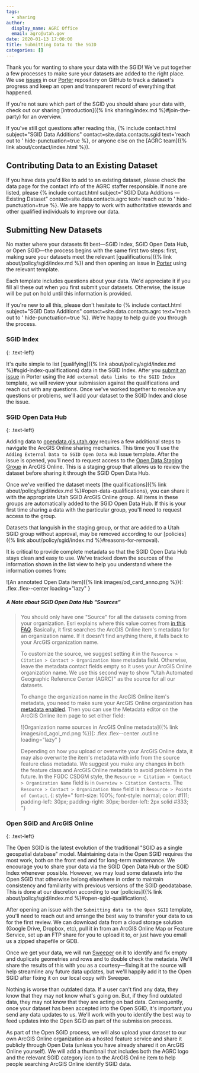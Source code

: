```yaml
---
tags:
  - sharing
author:
  display_name: AGRC Office
  email: agrc@utah.gov
date: 2020-01-13 17:00:00
title: Submitting Data to the SGID
categories: []
---
```


Thank you for wanting to share your data with the SGID! We've put together a few processes to make sure your datasets are added to the right place. We use [issues](https://guides.github.com/features/issues/) in our [Porter](https://github.com/agrc/porter/issues) repository on GitHub to track a dataset's progress and keep an open and transparent record of everything that happened.

If you're not sure which part of the SGID you should share your data with, check out our sharing [introduction]({% link sharing/index.md %}#join-the-party) for an overview.

If you've still got questions after reading this, {% include contact.html subject="SGID Data Additions" contact=site.data.contacts.sgid text='reach out to ' hide-punctuation=true %}, or anyone else on the [AGRC team]({% link about/contact/index.html %}).

## Contributing Data to an Existing Dataset

If you have data you'd like to add to an existing dataset, please check the data page for the contact info of the AGRC staffer responsible. If none are listed, please {% include contact.html subject="SGID Data Additions — Existing Dataset" contact=site.data.contacts.agrc text='reach out to ' hide-punctuation=true %}. We are happy to work with authoritative stewards and other qualified individuals to improve our data.

## Submitting New Datasets

No matter where your datasets fit best—SGID Index, SGID Open Data Hub, or Open SGID—the process begins with the same first two steps: first, making sure your datasets meet the relevant [qualifications]({% link about/policy/sgid/index.md %}) and then opening an issue in [Porter](https://github.com/agrc/porter/issues) using the relevant template.

Each template includes questions about your data. We'd appreciate it if you fill all these out when you first submit your datasets. Otherwise, the issue will be put on hold until this information is provided.

If you're new to all this, please don't hesitate to {% include contact.html subject="SGID Data Additions" contact=site.data.contacts.agrc text='reach out to ' hide-punctuation=true %}. We're happy to help guide you through the process.

### SGID Index
{: .text-left}

It's quite simple to list [qualifying]({% link about/policy/sgid/index.md %}#sgid-index-qualifications) data in the SGID Index. After you [submit an issue](https://github.com/agrc/porter/issues/new/choose) in Porter using the `Add external data links to the SGID Index` template, we will review your submission against the qualifications and reach out with any questions. Once we've worked together to resolve any questions or problems, we'll add your dataset to the SGID Index and close the issue.

### SGID Open Data Hub
{: .text-left}

Adding data to [opendata.gis.utah.gov](https://opendata.gis.utah.gov) requires a few additional steps to navigate the ArcGIS Online sharing mechanics. This time you'll use the `Adding External Data to SGID Open Data Hub` issue template. After the issue is opened, you'll need to request access to the [Open Data Staging Group](https://utah.maps.arcgis.com/home/group.html?id=3d3bd0d238f24f45b2c4b84f1015a317) in ArcGIS Online. This is a staging group that allows us to review the dataset before sharing it through the SGID Open Data Hub.

Once we've verified the dataset meets [the qualifications]({% link about/policy/sgid/index.md %}#open-data-qualifications), you can share it with the appropriate Utah SGID ArcGIS Online group. All items in these groups are automatically added to the SGID Open Data Hub. If this is your first time sharing a data with the particular group, you'll need to request access to the group.

Datasets that languish in the staging group, or that are added to a Utah SGID group without approval, may be removed according to our [policies]({% link about/policy/sgid/index.md %}#reasons-for-removal).

It is critical to provide complete metadata so that the SGID Open Data Hub stays clean and easy to use. We've tracked down the sources of the information shown in the list view to help you understand where the information comes from:

![An annotated Open Data item]({% link images/od_card_anno.png %}){: .flex .flex--center loading="lazy" }

##### A Note about SGID Open Data Hub "Sources"

> You should only have one "Source" for all the datasets coming from your organization. Esri explains where this value comes from [in this FAQ](https://doc.arcgis.com/en/hub/get-started/frequently-asked-questions.htm#GUID-9843B713-46D2-4938-A961-EC0CD81AE410). Basically, it first searches the ArcGIS Online item's metadata for an organization name. If it doesn't find anything there, it falls back to your ArcGIS organization name.
>
> To customize the source, we suggest setting it in the `Resource > Citation > Contact > Organization Name` metadata field. Otherwise, leave the metadata contact fields empty so it uses your ArcGIS Online organization name. We use this second way to show "Utah Automated Geographic Reference Center (AGRC)" as the source for all our datasets.
>
> To change the organization name in the ArcGIS Online item's metadata, you need to make sure your ArcGIS Online organization has [metadata enabled](https://doc.arcgis.com/en/arcgis-online/administer/configure-details.htm#ESRI_SECTION1_7FE1F060E03046E692BB36E5F6E3B2AE). Then you can use the Metadata editor on the ArcGIS Online item page to set either field:
>
>![Organization name sources in ArcGIS Online metadata]({% link images/od_agol_md.png %}){: .flex .flex--center .outline loading="lazy" }
>
> Depending on how you upload or overwrite your ArcGIS Online data, it may also overwrite the item's metadata with info from the source feature class metadata. We suggest you make any changes in both the feature class and ArcGIS Online metadata to avoid problems in the future. In the FGDC CSDGM style, the `Resource > Citation > Contact > Organization Name` field is in `Overview > Citation Contacts`. The `Resource > Contact > Organization Name` field is in `Resource > Points of Contact`.
{: style="
    font-size: 100%;
    font-style: normal;
    color: #111;
    padding-left: 30px;
    padding-right: 30px;
    border-left: 2px solid #333;
    "}

### Open SGID and ArcGIS Online
{: .text-left}

The Open SGID is the latest evolution of the traditional "SGID as a single geospatial database" model. Maintaining data in the Open SGID requires the most work, both on the front end and for long-term maintenance. We encourage you to share your data via the SGID Open Data Hub or the SGID Index whenever possible. However, we may load some datasets into the Open SGID that otherwise belong elsewhere in order to maintain consistency and familiarity with previous versions of the SGID geodatabase. This is done at our discretion according to our [policies]({% link about/policy/sgid/index.md %}#open-sgid-qualifications).

After opening an issue with the `Submitting data to the Open SGID` template, you'll need to reach out and arrange the best way to transfer your data to us for the first review. We can download data from a cloud storage solution (Google Drive, Dropbox, etc), pull it in from an ArcGIS Online Map or Feature Service, set up an FTP share for you to upload it to, or just have you email us a zipped shapefile or GDB.

Once we get your data, we will run [Sweeper](https://github.com/agrc/sweeper) on it to identify and fix empty and duplicate geometries and rows and to double check the metadata. We'll share the results of this with you as a courtesy—fixing it at the source will help streamline any future data updates, but we'll happily add it to the Open SGID after fixing it on our local copy with Sweeper.

Nothing is worse than outdated data. If a user can't find any data, they know that they may not know what's going on. But, if they find outdated data, they may not know that they are acting on bad data. Consequently, once your dataset has been accepted into the Open SGID, it's important you send any data updates to us. We'll work with you to identify the best way to feed updates into the Open SGID as part of the submission process.

As part of the Open SGID process, we will also upload your dataset to our own ArcGIS Online organization as a hosted feature service and share it publicly through Open Data (unless you have already shared it on ArcGIS Online yourself). We will add a thumbnail that includes both the AGRC logo and the relevant SGID category icon to the ArcGIS Online item to help people searching ArcGIS Online identify SGID data.
